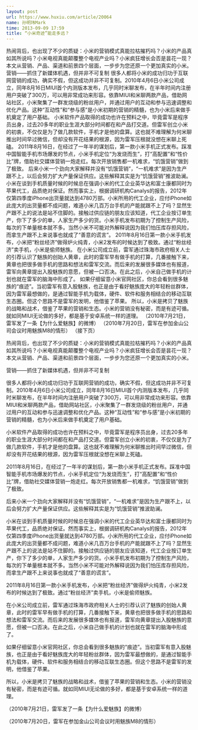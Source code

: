 ```yaml
---
layout: post
url: https://www.huxiu.com/article/20064
name: 孙明玮Mark
time: 2013-09-09 17:59
title: “小米奇迹”能走多远？
---
```

热闹背后，也出现了不少的质疑：小米的营销模式真能拉枯摧朽吗？小米的产品真如其所说吗？小米电视真能颠覆整个电视产业吗？小米疯狂增长会否是昙花一现？本文从营销、产品、渠道和前景四个层面，一步步为您还原一个更加真实的小米。 营销——抓住了新媒体机遇，但并非不可复制 很多人都将小米的成功归功于互联网营销的成功，确实不假，但这成功并非不可复制。2010年4月6日小米公司成立，同年8月16日MIUI首个内测版本发布，几乎同时米聊发布，在半年时间内注册用户突破了300万，可以用非常成功来形容。依靠MIUI和米聊两款产品，借助网站社区，小米聚集了一群发烧级的粉丝用户，并通过用户的互动和参与迅速调整和优化产品。这种“互动性”和“参与感”是小米初期的营销的精髓，也为小米后来做手机奠定了用户基础。 小米软件产品取得的成功也许在预料之中，毕竟雷军是程序员出身，过去20多年的职业生涯大部分时间都在和产品打交道。但雷军创立小米的初衷，不仅仅是为了做几款软件，手机才是他的盘算。这也就不难理解为何米聊推出时间早过微信，但却没有开花结果的根源，因为雷军压根就没想在米聊上死磕。 2011年8月16日，在经过了一年半的谋划后，第一款小米手机正式发布。踩准中国智能手机市场爆发的节点，小米手机定位“为发烧而生”，打“高配置”和“性价比”牌，借助社交媒体营销一炮走红。每次开放销售都一机难求，“饥饿营销”做到了极致。 后来小米一个劲向大家解释并没有“饥饿营销”，“一机难求”是因为生产跟不上，以后会努力扩大产量保证供应。这些解释其实是为“饥饿营销”推波助澜。 小米在谈到手机质量时候的时候总在强调小米的代工企业英华达和富士康都同时为苹果代工，品质绝对保证。然而事实上，根据调研机构Canalys的报告，2012年仅第四季度iPhone出货量就达到4780万部。小米所用的代工企业，应付iPhone如此庞大的出货量都不成问题，难道小米几百万台手机的产能就跟不上了吗？显然生产跟不上的说法是站不住脚的。接触过供应链的朋友应该知道，代工企业按订单生产，你下了多少的单，人家生产多少的货。小米手机发布初期为了控制生产风险，每次的下单量根本就不多。当然小米不可能对外解释说因为我们怕压库存担风险，而拿生产跟不上来说事也就成了“善意的谎言”。 2011年8月16日第一款小米手机发布，小米把“粉丝经济”做得炉火纯青，小米2发布的时候达到了极致。通过“粉丝经济”卖手机，小米是偷师魅族。 在小米公司成立前，雷军通过珠海市政府相关人士的引荐认识了魅族的创始人黄章，此时的雷军早有做手机的打算，几番接触下来，黄章也把很多做手机的思路和想法和雷军交流。而后来的发展很多媒体也有报道，雷军向黄章提出入股魅族的意愿，但被一口否决。在此之后，小米自己做手机的计划也就在雷军的脑海中形成了。 如果仔细留意小米官网社区，你总会看到很多魅族的“痕迹”。当初雷军有意入股魅族，也正是由于看好魅族庞大的年轻粉丝群体，因为雷军最想做的，是通过智能手机为载体，硬件、软件和服务相结合的移动互联生态圈。但这个思路不是雷军的发明，他借鉴了苹果。 所以，小米是拷贝了魅族的战略和战术，借鉴了苹果的营销和生态。小米的营销没有秘密，而是有迹可循。就如同MIUI无论做的多好，都是基于安卓系统一样的道理。 （2010年7月21日，雷军发了一条【为什么爱魅族】的微博） （2010年7月20日，雷军在参加金山公司会议时用魅族M8的情形） （接下页）

热闹背后，也出现了不少的质疑：小米的营销模式真能拉枯摧朽吗？小米的产品真如其所说吗？小米电视真能颠覆整个电视产业吗？小米疯狂增长会否是昙花一现？本文从营销、产品、渠道和前景四个层面，一步步为您还原一个更加真实的小米。

营销——抓住了新媒体机遇，但并非不可复制

很多人都将小米的成功归功于互联网营销的成功，确实不假，但这成功并非不可复制。2010年4月6日小米公司成立，同年8月16日MIUI首个内测版本发布，几乎同时米聊发布，在半年时间内注册用户突破了300万，可以用非常成功来形容。依靠MIUI和米聊两款产品，借助网站社区，小米聚集了一群发烧级的粉丝用户，并通过用户的互动和参与迅速调整和优化产品。这种“互动性”和“参与感”是小米初期的营销的精髓，也为小米后来做手机奠定了用户基础。

小米软件产品取得的成功也许在预料之中，毕竟雷军是程序员出身，过去20多年的职业生涯大部分时间都在和产品打交道。但雷军创立小米的初衷，不仅仅是为了做几款软件，手机才是他的盘算。这也就不难理解为何米聊推出时间早过微信，但却没有开花结果的根源，因为雷军压根就没想在米聊上死磕。

2011年8月16日，在经过了一年半的谋划后，第一款小米手机正式发布。踩准中国智能手机市场爆发的节点，小米手机定位“为发烧而生”，打“高配置”和“性价比”牌，借助社交媒体营销一炮走红。每次开放销售都一机难求，“饥饿营销”做到了极致。

后来小米一个劲向大家解释并没有“饥饿营销”，“一机难求”是因为生产跟不上，以后会努力扩大产量保证供应。这些解释其实是为“饥饿营销”推波助澜。

小米在谈到手机质量时候的时候总在强调小米的代工企业英华达和富士康都同时为苹果代工，品质绝对保证。然而事实上，根据调研机构Canalys的报告，2012年仅第四季度iPhone出货量就达到4780万部。小米所用的代工企业，应付iPhone如此庞大的出货量都不成问题，难道小米几百万台手机的产能就跟不上了吗？显然生产跟不上的说法是站不住脚的。接触过供应链的朋友应该知道，代工企业按订单生产，你下了多少的单，人家生产多少的货。小米手机发布初期为了控制生产风险，每次的下单量根本就不多。当然小米不可能对外解释说因为我们怕压库存担风险，而拿生产跟不上来说事也就成了“善意的谎言”。

2011年8月16日第一款小米手机发布，小米把“粉丝经济”做得炉火纯青，小米2发布的时候达到了极致。通过“粉丝经济”卖手机，小米是偷师魅族。

在小米公司成立前，雷军通过珠海市政府相关人士的引荐认识了魅族的创始人黄章，此时的雷军早有做手机的打算，几番接触下来，黄章也把很多做手机的思路和想法和雷军交流。而后来的发展很多媒体也有报道，雷军向黄章提出入股魅族的意愿，但被一口否决。在此之后，小米自己做手机的计划也就在雷军的脑海中形成了。

如果仔细留意小米官网社区，你总会看到很多魅族的“痕迹”。当初雷军有意入股魅族，也正是由于看好魅族庞大的年轻粉丝群体，因为雷军最想做的，是通过智能手机为载体，硬件、软件和服务相结合的移动互联生态圈。但这个思路不是雷军的发明，他借鉴了苹果。

所以，小米是拷贝了魅族的战略和战术，借鉴了苹果的营销和生态。小米的营销没有秘密，而是有迹可循。就如同MIUI无论做的多好，都是基于安卓系统一样的道理。

（2010年7月21日，雷军发了一条【为什么爱魅族】的微博）

（2010年7月20日，雷军在参加金山公司会议时用魅族M8的情形）

